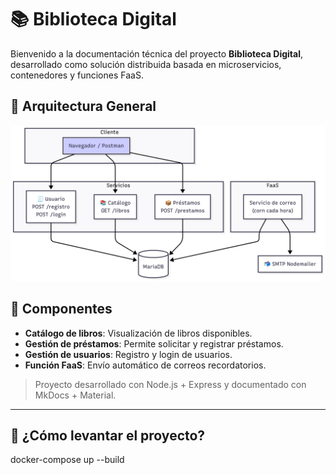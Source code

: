 # 📚 Biblioteca Digital

Bienvenido a la documentación técnica del proyecto **Biblioteca Digital**, desarrollado como solución distribuida basada en microservicios, contenedores y funciones FaaS.

## 🔧 Arquitectura General

![Diagrama de bloques](assets/diagrama_bloque.png)

## 🧱 Componentes

- **Catálogo de libros**: Visualización de libros disponibles.
- **Gestión de préstamos**: Permite solicitar y registrar préstamos.
- **Gestión de usuarios**: Registro y login de usuarios.
- **Función FaaS**: Envío automático de correos recordatorios.

> Proyecto desarrollado con Node.js + Express y documentado con MkDocs + Material.

---

## 🚀 ¿Cómo levantar el proyecto?


docker-compose up --build
